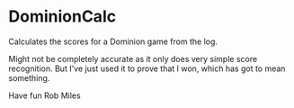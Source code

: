 # DominionCalc
Calculates the scores for a Dominion game from the log.

Might not be completely accurate as it only does very simple score recognition. But I've just used it to prove that I won, which has got to mean something.

Have fun
Rob Miles
